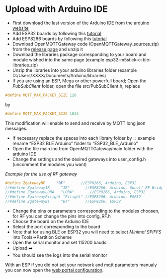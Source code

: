 # Upload with Arduino IDE

* First download the last version of the Arduino IDE from the arduino [website](https://www.arduino.cc/en/Main/Software)
* Add ESP32 boards by following this [tutorial](https://github.com/espressif/arduino-esp32/blob/master/docs/arduino-ide/boards_manager.md)
* Add ESP8266 boards by following this [tutorial](https://github.com/esp8266/Arduino#installing-with-boards-manager)
* Download OpenMQTTGateway code (OpenMQTTGateway_sources.zip) from the [release page](https://github.com/1technophile/OpenMQTTGateway/releases) and unzip it
* Download the libraries package corresponding to your board and module wished into the same page (example esp32-m5stick-c-ble-libraries.zip)
* Unzip the libraries into your arduino libraries folder (example D:/Users/XXXX/Documents/Arduino/libraries)
* If you are using an ESP, Mega or other powerfull board; Open the *PubSubClient* folder, open the file src/PubSubClient.h, replace 
```C++
#define MQTT_MAX_PACKET_SIZE 128
```
by
```C++
#define MQTT_MAX_PACKET_SIZE 1024
```
This modification will enable to send and receive by MQTT long json messages.

* If necessary replace the spaces into each library folder by _: example rename “ESP32 BLE Arduino” folder to “ESP32_BLE_Arduino”
* Open the file main.ino from OpenMQTTGateway/main folder with the arduino IDE
* Change the settings and the desired gateways into user_config.h (uncomment the modules you want)

*Example for the use of RF gateway*
```C++
#define ZgatewayRF     "RF"       //ESP8266, Arduino, ESP32
//#define ZgatewayIR     "IR"       //ESP8266, Arduino, Sonoff RF Bridge
//#define ZgatewayLORA   "LORA"       //ESP8266, Arduino, ESP32
//#define ZgatewayPilight "Pilight" //ESP8266, Arduino, ESP32
//#define ZgatewayBT     "BT"       //ESP8266, ESP32
```

* Change the pins or parameters corresponding to the modules choosen, for RF you can change the pins into config_RF.h
* Choose the board on the Arduino IDE
* Select the port corresponding to the board
* Note that for using BLE on ESP32 you will need to select *Minimal SPIFFS* into Tools->Partition Scheme
* Open the serial monitor and set 115200 bauds
* Upload ➡️
* You should see the logs into the serial monitor

With an ESP if you did not set your network and mqtt parameters manualy you can now open the [web portal configuration](portal.md).
